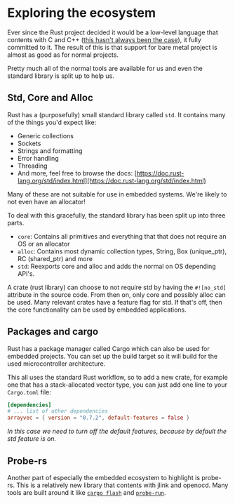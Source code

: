 # Exploring the ecosystem

Ever since the Rust project decided it would be a low-level language that contents with C and C++ ([this hasn't always been the case](https://en.wikipedia.org/wiki/Rust_(programming_language)#History)), it fully committed to it.
The result of this is that support for bare metal project is almost as good as for normal projects.

Pretty much all of the normal tools are available for us and even the standard library is split up to help us.

## Std, Core and Alloc

Rust has a (purposefully) small standard library called `std`. It contains many of the things you'd expect like:
- Generic collections
- Sockets
- Strings and formatting
- Error handling
- Threading
- And more, feel free to browse the docs: [https://doc.rust-lang.org/std/index.html](https://doc.rust-lang.org/std/index.html)

Many of these are not suitable for use in embedded systems.
We're likely to not even have an allocator!

To deal with this gracefully, the standard library has been split up into three parts.
- `core`: Contains all primitives and everything that that does not require an OS or an allocator
- `alloc`: Contains most dynamic collection types, String, Box (unique_ptr), RC (shared_ptr) and more
- `std`: Reexports core and alloc and adds the normal on OS depending API's.

A crate (rust library) can choose to not require std by having the `#![no_std]` attribute in the source code.
From then on, only core and possibly alloc can be used.
Many relevant crates have a feature flag for std. If that's off, then the core functionality can be used by embedded applications.

## Packages and cargo

Rust has a package manager called Cargo which can also be used for embedded projects.
You can set up the build target so it will build for the used microcontroller architecture.

This all uses the standard Rust workflow, so to add a new crate, for example one that has a stack-allocated vector type,
you can just add one line to your `Cargo.toml` file:

```toml
[dependencies]
# ... list of other dependencies
arrayvec = { version = "0.7.2", default-features = false }
```
*In this case we need to turn off the default features, because by default the std feature is on.*

## Probe-rs

Another part of especially the embedded ecosystem to highlight is probe-rs.
This is a relatively new library that contents with jlink and openocd.
Many tools are built around it like [`cargo flash`](https://crates.io/crates/cargo-flash) and [`probe-run`](https://crates.io/crates/probe-run).
